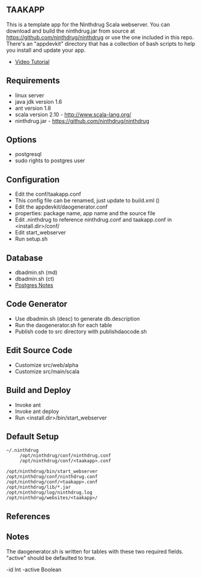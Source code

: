 ## TAAKAPP 
This is a template app for the Ninthdrug Scala webserver. You can download and build the ninthdrug.jar from source at https://github.com/ninthdrug/ninthdrug or use the one included in this repo. There's an "appdevkit" directory that has a collection of bash scripts to help you install and update your app.

* [Video Tutorial](http://youtu.be/WM95ZEbDL9o)

## Requirements

* linux server
* java jdk version 1.6
* ant version 1.8
* scala version 2.10 - http://www.scala-lang.org/
*  ninthdrug.jar - https://github.com/ninthdrug/ninthdrug

## Options

* postgresql
* sudo rights to postgres user

## Configuration

* Edit the conf/taakapp.conf
* This config file can be renamed, just update to build.xml (<property file="conf/taakapp.conf"/>)
* Edit the appdevkit/daogenerator.conf
* properties: package name, app name and the source file
* Edit .ninthdrug to reference ninthdrug.conf and taakapp.conf in <install.dir>/conf/
* Edit start_webserver
* Run setup.sh

## Database

* dbadmin.sh (md) 
* dbadmin.sh (ct)
* [Postgres Notes](https://github.com/kyledinh/toolkit/wiki/Postgres)

## Code Generator
 
* Use dbadmin.sh (desc) to generate db.description
* Run the daogenerator.sh <tablename> for each table
* Publish code to src directory with publishdaocode.sh

## Edit Source Code

* Customize src/web/alpha
* Customize src/main/scala

## Build and Deploy

* Invoke ant
* Invoke ant deploy
* Run <install.dir>/bin/start_webserver
 

## Default Setup
```
~/.ninthdrug
     /opt/ninthdrug/conf/ninthdrug.conf
     /opt/ninthdrug/conf/<taakapp>.conf
     
/opt/ninthdrug/bin/start_webserver
/opt/ninthdrug/conf/ninthdrug.conf
/opt/ninthdrug/conf/<taakapp>.conf
/opt/ninthdrug/lib/*.jar
/opt/ninthdrug/log/ninthdrug.log
/opt/ninthdrug/websites/<taakapp>/
```

## References



## Notes

The daogenerator.sh is written for tables with these two required fields. "active" should
be defaulted to true.

  -id Int
  -active Boolean



